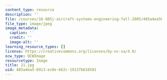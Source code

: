 ```yaml
---
content_type: resource
description: ''
file: /courses/16-885j-aircraft-systems-engineering-fall-2005/485a4ea56913ec0e662c19137b616581_21.jpg
file_type: image/jpeg
image_metadata:
  caption: ''
  credit: ''
  image-alt: ''
learning_resource_types: []
license: https://creativecommons.org/licenses/by-nc-sa/4.0/
ocw_type: OCWImage
resourcetype: Image
title: 21.jpg
uid: 485a4ea5-6913-ec0e-662c-19137b616581
---
```


